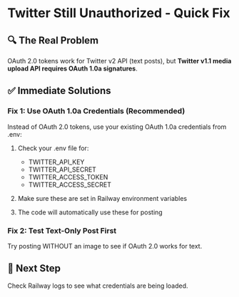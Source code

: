 # Twitter Still Unauthorized - Quick Fix

## 🔍 The Real Problem

OAuth 2.0 tokens work for Twitter v2 API (text posts), but **Twitter v1.1 media upload API requires OAuth 1.0a signatures**.

## ✅ Immediate Solutions

### Fix 1: Use OAuth 1.0a Credentials (Recommended)
Instead of OAuth 2.0 tokens, use your existing OAuth 1.0a credentials from .env:

1. Check your .env file for:
   - TWITTER_API_KEY
   - TWITTER_API_SECRET  
   - TWITTER_ACCESS_TOKEN
   - TWITTER_ACCESS_SECRET

2. Make sure these are set in Railway environment variables

3. The code will automatically use these for posting

### Fix 2: Test Text-Only Post First
Try posting WITHOUT an image to see if OAuth 2.0 works for text.

## 🎯 Next Step
Check Railway logs to see what credentials are being loaded.
